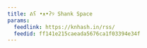```yaml
---
title: ᕕʕ •ᴥ•ʔ୨ Shank Space
params:
  feedlink: https://knhash.in/rss/
  feedid: ff141e215caeada5676ca1f03394e34f
---
```

